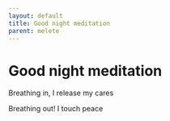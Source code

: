 ```yaml
---
layout: default
title: Good night meditation
parent: melete
---
```


# Good night meditation

Breathing in, I release my cares

Breathing out! I touch peace
